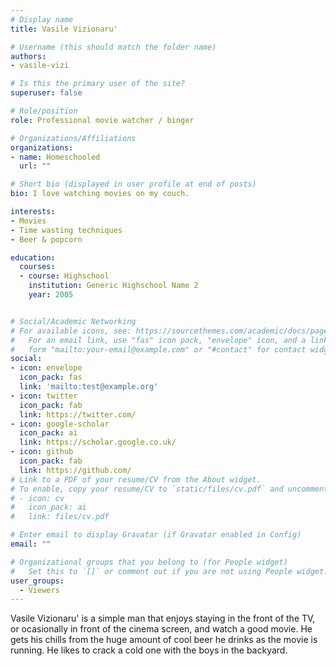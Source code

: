 ```yaml
---
# Display name
title: Vasile Vizionaru'

# Username (this should match the folder name)
authors:
- vasile-vizi

# Is this the primary user of the site?
superuser: false

# Role/position
role: Professional movie watcher / binger

# Organizations/Affiliations
organizations:
- name: Homeschooled
  url: ""

# Short bio (displayed in user profile at end of posts)
bio: I love watching movies on my couch. 

interests:
- Movies
- Time wasting techniques
- Beer & popcorn

education:
  courses:
  - course: Highschool
    institution: Generic Highschool Name 2
    year: 2005


# Social/Academic Networking
# For available icons, see: https://sourcethemes.com/academic/docs/page-builder/#icons
#   For an email link, use "fas" icon pack, "envelope" icon, and a link in the
#   form "mailto:your-email@example.com" or "#contact" for contact widget.
social:
- icon: envelope
  icon_pack: fas
  link: 'mailto:test@example.org'
- icon: twitter
  icon_pack: fab
  link: https://twitter.com/
- icon: google-scholar
  icon_pack: ai
  link: https://scholar.google.co.uk/
- icon: github
  icon_pack: fab
  link: https://github.com/
# Link to a PDF of your resume/CV from the About widget.
# To enable, copy your resume/CV to `static/files/cv.pdf` and uncomment the lines below.
# - icon: cv
#   icon_pack: ai
#   link: files/cv.pdf

# Enter email to display Gravatar (if Gravatar enabled in Config)
email: ""

# Organizational groups that you belong to (for People widget)
#   Set this to `[]` or comment out if you are not using People widget.
user_groups:
  - Viewers
---
```


Vasile Vizionaru' is a simple man that enjoys staying in the front of the TV, or ocasionally in front of the cinema screen, and watch a good movie. He gets his chills from the huge amount of cool beer he drinks as the movie is running. He likes to crack a cold one with the boys in the backyard.
